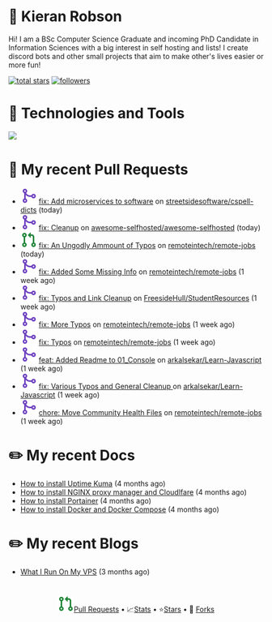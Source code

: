 # 👋 Kieran Robson

Hi! I am a BSc Computer Science Graduate and incoming PhD Candidate in Information Sciences with a big interest in self hosting and lists! I create discord bots and other small projects that aim to make other's lives easier or more fun!

<p>
<a href="https://github.com/KieranRobson?tab=repositories&q=&type=&language=&sort=stargazers">
    <img alt="total stars" title="Total stars on GitHub" src="https://custom-icon-badges.demolab.com/github/stars/KieranRobson?color=55960c&style=for-the-badge&labelColor=488207&logo=star"/></a>
  <a href="https://github.com/KieranRobson?tab=followers">
    <img alt="followers" title="Follow me on Github" src="https://custom-icon-badges.demolab.com/github/followers/KieranRobson?color=236ad3&labelColor=1155ba&style=for-the-badge&logo=person-add&label=Follow&logoColor=white"/></a>
</p>

# 🤖 Technologies and Tools
![](https://skills.thijs.gg/icons?i=js,docker,mongo,discord,vscode,nodejs&theme=light)

# 🔨 My recent Pull Requests

- ![](./assets/pr-merged.svg) [fix: Add microservices to software](https://github.com/streetsidesoftware/cspell-dicts/pull/1511) on [streetsidesoftware/cspell-dicts](https://github.com/streetsidesoftware/cspell-dicts) (today)
- ![](./assets/pr-merged.svg) [fix: Cleanup](https://github.com/awesome-selfhosted/awesome-selfhosted/pull/3350) on [awesome-selfhosted/awesome-selfhosted](https://github.com/awesome-selfhosted/awesome-selfhosted) (today)
- ![](./assets/pr-open.svg) [fix: An Ungodly Ammount of Typos](https://github.com/remoteintech/remote-jobs/pull/1505) on [remoteintech/remote-jobs](https://github.com/remoteintech/remote-jobs) (today)
- ![](./assets/pr-merged.svg) [fix: Added Some Missing Info](https://github.com/remoteintech/remote-jobs/pull/1449) on [remoteintech/remote-jobs](https://github.com/remoteintech/remote-jobs) (1 week ago)
- ![](./assets/pr-merged.svg) [fix: Typos and Link Cleanup](https://github.com/FreesideHull/StudentResources/pull/14) on [FreesideHull/StudentResources](https://github.com/FreesideHull/StudentResources) (1 week ago)
- ![](./assets/pr-merged.svg) [fix: More Typos](https://github.com/remoteintech/remote-jobs/pull/1445) on [remoteintech/remote-jobs](https://github.com/remoteintech/remote-jobs) (1 week ago)
- ![](./assets/pr-merged.svg) [fix: Typos](https://github.com/remoteintech/remote-jobs/pull/1442) on [remoteintech/remote-jobs](https://github.com/remoteintech/remote-jobs) (1 week ago)
- ![](./assets/pr-merged.svg) [feat: Added Readme to 01_Console](https://github.com/arkalsekar/Learn-Javascript/pull/24) on [arkalsekar/Learn-Javascript](https://github.com/arkalsekar/Learn-Javascript) (1 week ago)
- ![](./assets/pr-merged.svg) [fix: Various Typos and General Cleanup ](https://github.com/arkalsekar/Learn-Javascript/pull/20) on [arkalsekar/Learn-Javascript](https://github.com/arkalsekar/Learn-Javascript) (1 week ago)
- ![](./assets/pr-merged.svg) [chore: Move Community Health Files](https://github.com/remoteintech/remote-jobs/pull/1438) on [remoteintech/remote-jobs](https://github.com/remoteintech/remote-jobs) (1 week ago)

# ✏️ My recent Docs

- [How to install Uptime Kuma](https://kieranrobson.com/docs/uptimekuma/) (4 months ago)
- [How to install NGINX proxy manager and Cloudlfare](https://kieranrobson.com/docs/nginxproxymanager/) (4 months ago)
- [How to install Portainer](https://kieranrobson.com/docs/portainer/) (4 months ago)
- [How to install Docker and Docker Compose](https://kieranrobson.com/docs/docker-and-docker-compose/) (4 months ago)

# ✏️ My recent Blogs

- [What I Run On My VPS](https://kieranrobson.com/blog/whatirunonmyvps/) (3 months ago)

#

<center>

![](./assets/pr-open.svg)[Pull Requests](/pages/PR.md) •
📈[Stats](/pages/STATS.md) •
⭐[Stars](pages/STARRED-REPOS.md) •
🍴 [Forks](https://github.com/forks-by-kieran)

</center>